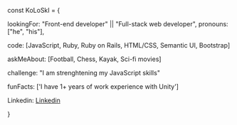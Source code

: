 const KoLoSkI = { 
 
  lookingFor: "Front-end developer" || "Full-stack web developer",
  pronouns: ["he", "his"],
  
  code: [JavaScript, Ruby, Ruby on Rails, HTML/CSS, Semantic UI, Bootstrap]
   
  askMeAbout: [Football, Chess, Kayak, Sci-fi movies]
  
  challenge: "I am strenghtening my JavaScript skills"
 
  funFacts: ['I have 1+ years of work experience with Unity'] 
  
  Linkedin: [Linkedin](https://www.linkedin.com/in/igor-koloski/)
   
}
